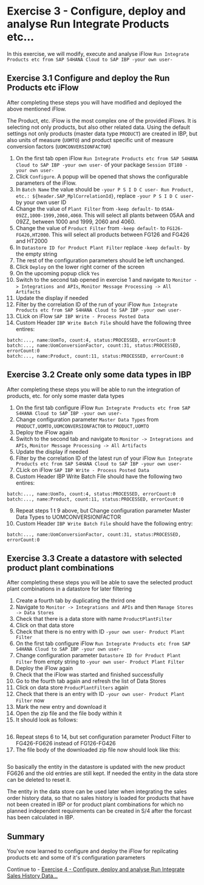 # Exercise 3 - Configure, deploy and analyse Run Integrate Products etc...

In this exercise, we will modify, execute and analyse iFlow `Run Integrate Products etc from SAP S4HANA Cloud to SAP IBP -your own user-`

## Exercise 3.1 Configure and deploy the Run Products etc iFlow

After completing these steps you will have modified and deployed the above mentioned iFlow.

The Product, etc. iFlow is the most complex one of the provided iFlows. It is selecting not only products, but also other related data. Using the default settings not only products (master data type `PRODUCT`) are created in IBP, but also units of measure (`UOMTO`) and product specific unit of measure conversion factors (`UOMCONVERSIONFACTOR`)

1. On the first tab open iFlow `Run Integrate Products etc from SAP S4HANA Cloud to SAP IBP -your own user-` of your package `Session DT180 -your own user-`
2. Click `Configure`. A popup will be opened that shows the configurable parameters of the iFlow.
3. In `Batch Name` the value should be `-your P S I D C user- Run Product, etc.: ${header.SAP_MplCorrelationId}`, replace `-your P S I D C user-` by your own user ID
4. Change the value of `Plant Filter` from `-keep default-` to `05AA-09ZZ,1000-1999,2060,4060`. This will select all plants between 05AA and 09ZZ, between 1000 and 1999, 2060 and 4060.
4. Change the value of `Product Filter` from `-keep default-` to `FG126-FG426,HT2000`. This will select all products between FG126 and FG426 and HT2000
5. In `Datastore ID for Product Plant Filter` replace `-keep default-` by the empty string
7. The rest of the configuration parameters should be left unchanged.
8. Click `Deploy` on the lower right corner of the screen
9. On the upcoming popup click `Yes`
10. Switch to the second tab opened in exercise 1 and navigate to `Monitor -> Integrations and APIs`, `Monitor Message Processing -> All Artifacts`
11. Update the display if needed
12. Filter by the correlation ID of the run of your iFlow `Run Integrate Products etc from SAP S4HANA Cloud to SAP IBP -your own user-`
13. CLick on iFlow `SAP IBP Write - Process Posted Data`
14. Custom Header `IBP Write Batch File` should have the following three entires:
```
batch:..., name:UomTo, count:4, status:PROCESSED, errorCount:0
batch:..., name:UomConversionFactor, count:31, status:PROCESSED, errorCount:0
batch:..., name:Product, count:11, status:PROCESSED, errorCount:0
```
## Exercise 3.2 Create only some data types in IBP

After completing these steps you will be able to run the integration of products, etc. for only some master data types

1. On the first tab configure iFlow `Run Integrate Products etc from SAP S4HANA Cloud to SAP IBP -your own user-`
2. Change configuration parameter `Master Data Types` from `PRODUCT,UOMTO,UOMCONVERSIONFACTOR` to `PRODUCT,UOMTO`
3. Deploy the iFlow again
4. Switch to the second tab and navigate to `Monitor -> Integrations and APIs`, `Monitor Message Processing -> All Artifacts`
5. Update the display if needed
6. Filter by the correlation ID of the latest run of your iFlow `Run Integrate Products etc from SAP S4HANA Cloud to SAP IBP -your own user-`
7. CLick on iFlow `SAP IBP Write - Process Posted Data`
8. Custom Header IBP Write Batch File should have the following two entires:
```
batch:..., name:UomTo, count:4, status:PROCESSED, errorCount:0
batch:..., name:Product, count:11, status:PROCESSED, errorCount:0
```
9. Repeat steps 1 t 9 above, but Change configuration parameter Master Data Types to UOMCONVERSIONFACTOR
14. Custom Header `IBP Write Batch File` should have the following entry:
```
batch:..., name:UomConversionFactor, count:31, status:PROCESSED, errorCount:0
```
## Exercise 3.3 Create a datastore with selected product plant combinations

After completing these steps you will be able to save the selected product plant combinations in a datastore for later filtering

1. Create a fourth tab by duplicating the thrird one
2. Navigate to `Monitor -> Integrations and APIs` and then `Manage Stores -> Data Stores`
3. Check that there is a data store with name `ProductPlantFilter`
4. Click on that data store
5. Check that there is no entry with ID `-your own user- Product Plant Filter`
6. On the first tab configure iFlow `Run Integrate Products etc from SAP S4HANA Cloud to SAP IBP -your own user-`
7. Change configuration parameter `Datastore ID for Product Plant Filter` from empty string to `-your own user- Product Plant Filter`
8. Deploy the iFlow again
9. Check that the iFlow was started and finished successfully
10. Go to the fourth tab again and refresh the list of Data Stores
11. Click on data store `ProducPlantFilters` again
12. Check that there is an entry with ID `-your own user- Product Plant Filter` now
13. Mark the new entry and download it
14. Open the zip file and the file body within it
15. It should look as follows:    
```<?xml version="1.0" encoding="utf-8"?><S4ProductPlantFilter>FG126:1010,1710;FG129:1010,1710;FG130:1010,1710;FG2_CP:1010,1710;FG226:1010,1710;FG228:1010,1710;FG233:1010,1710;FG29:1010,1710;FG326:1010,1710;FG328:1010,1710;FG426:1010,1710</S4ProductPlantFilter>
```
16. Repeat steps 6 to 14, but set configuration parameter Product Filter to FG426-FG626 instead of FG126-FG426
17. The file body of the downloaded zip file now should look like this:
```<?xml version="1.0" encoding="utf-8"?><S4ProductPlantFilter>FG126:1010,1710;FG129:1010,1710;FG130:1010,1710;FG2_CP:1010,1710;FG226:1010,1710;FG228:1010,1710;FG233:1010,1710;FG29:1010,1710;FG326:1010,1710;FG328:1010,1710;FG426:1010,1710;FG626:1010,1710</S4ProductPlantFilter>
```
So basically the entity in the datastore is updated with the new product FG626 and the old entries are still kept. If needed the entity in the data store can be deleted to reset it.

The entity in the data store can be used later when integrating the sales order history data, so that no sales history is loaded for products that have not been created in IBP or for product plant combinations for which no planned independent requirements can be created in S/4 after the forcast has been calculated in IBP.

## Summary

You've now learned to configure and deploy the iFlow for repilcating products etc and some of it's configuration parameters

Continue to - [Exercise 4 - Configure, deploy and analyse Run Integrate Sales History Data...](../ex4/README.md)

